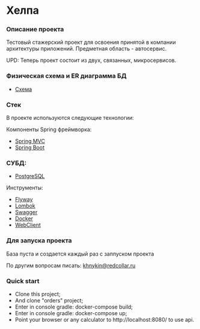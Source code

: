 # Хелпа

### Описание проекта

Тестовый стажерский проект для освоения принятой в компании архитектуры приложений.
Предметная область - автосервис.

UPD: Теперь проект состоит из двух, связанных, микросервисов.

### Физическая схема и ER диаграмма БД
* [Схема](https://lucid.app/lucidchart/8e5cbec9-4e94-48ff-8e2d-ae95bfcbe816/edit?invitationId=inv_cefcaaab-6969-4f4f-aa0b-be36e10a6a98/)

### Стек

В проекте используются следующие технологии:

Компоненты Spring фреймворка:
* [Spring MVC](https://spring.io/guides/gs/serving-web-content/)
* [Spring Boot](https://spring.io/projects/spring-boot/)

### СУБД:
* [PostgreSQL](https://www.postgresql.org/)

Инструменты:
* [Flyway](https://flywaydb.org/)
* [Lombok](https://projectlombok.org/)
* [Swagger](https://swagger.io/)
* [Docker](https://www.docker.com)
* [WebClient]()

### Для запуска проекта

База пуста и создается каждый раз с заппуском проекта

По другим вопросам писать:
[khnykin@redcollar.ru](mailto:khnykin@redcollar.ru)

### Quick start

* Clone this project;
* And clone "orders" project;
* Enter in console gradle: docker-compose build;
* Enter in console gradle: docker-compose up;
* Point your browser or any calculator to http://localhost:8080/ to use api.
